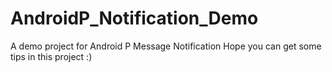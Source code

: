 # AndroidP_Notification_Demo
A demo project for Android P Message Notification
Hope you can get some tips in this project :)
